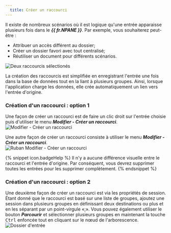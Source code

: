 ```yaml
---
  title: Créer un raccourci
---
```

Il existe de nombreux scénarios où il est logique qu'une entrée apparaisse plusieurs fois dans le ***{{ fr.NPANE }}***. Par exemple, vous souhaiterez peut-être :  

* Attribuer un accès différent au dossier; 
* Créer un dossier favori avec tout centralisé; 
* Réutiliser un document pour différents scénarios. 

![Deux raccourcis sélectionés](https://webdevolutions.azureedge.net/docs/fr/rdm/mac/clip04051.png) 

La création des raccourcis est simplifiée en enregistrant l'entrée une fois dans la base de données tout en la liant à plusieurs groupes. Ainsi, lorsque l'application charge les données, elle crée automatiquement un lien vers l'entrée d'origine.  

### Création d'un raccourci : option 1 

Une façon de créer un raccourci est de faire un clic droit sur l'entrée choisie puis d'utiliser le menu ***Modifier - Créer un raccourci***.  
![Modifier - Créer un raccourci](https://webdevolutions.azureedge.net/docs/fr/rdm/mac/clip4051.png) 

Une autre façon de créer un raccourci consiste à utiliser le menu ***Modifier - Créer un raccourci***.  
![Ruban Modifier - Créer un raccourci](https://webdevolutions.azureedge.net/docs/fr/rdm/mac/clip4053.png) 

{% snippet icon.badgeHelp %}
Il n'y a aucune différence visuelle entre le raccourci et l'entrée d'origine. Par conséquent, vous devrez supprimer toutes les entrées pour les supprimer complètement. 
{% endsnippet %}
 
### Création d'un raccourci : option 2 

Une deuxième façon de créer un raccourci est via les propriétés de session. Étant donné que le raccourci est basé sur une liste de groupes, ajoutez une session dans plusieurs groupes en définissant deux destinations ou plus et en les séparant par un point-virgule «;». Vous pouvez également utiliser le bouton ***Parcourir*** et sélectionner plusieurs groupes en maintenant la touche <kbd>Ctrl</kbd> enfoncée tout en cliquant sur le nœud de l'arborescence.  
![Dossier d'entrée](https://webdevolutions.azureedge.net/docs/fr/rdm/mac/clip5053.png) 
